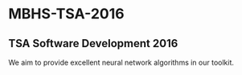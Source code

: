 MBHS-TSA-2016
==

TSA Software Development 2016
--
We aim to provide excellent neural network algorithms in our toolkit.
